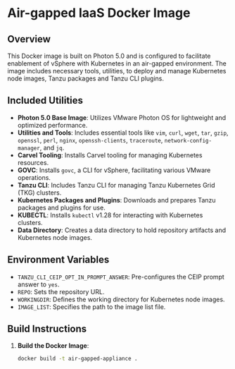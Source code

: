 # Air-gapped IaaS Docker Image

## Overview

This Docker image is built on Photon 5.0 and is configured to facilitate enablement of vSphere with Kubernetes in an air-gapped environment. The image includes necessary tools, utilities, to deploy and manage Kubernetes node images, Tanzu packages and Tanzu CLI plugins.

## Included Utilities

- **Photon 5.0 Base Image**: Utilizes VMware Photon OS for lightweight and optimized performance.
- **Utilities and Tools**: Includes essential tools like `vim`, `curl`, `wget`, `tar`, `gzip`, `openssl`, `perl`, `nginx`, `openssh-clients`, `traceroute`, `network-config-manager`, and `jq`.
- **Carvel Tooling**: Installs Carvel tooling for managing Kubernetes resources.
- **GOVC**: Installs `govc`, a CLI for vSphere, facilitating various VMware operations.
- **Tanzu CLI**: Includes Tanzu CLI for managing Tanzu Kubernetes Grid (TKG) clusters.
- **Kubernetes Packages and Plugins**: Downloads and prepares Tanzu packages and plugins for use.
- **KUBECTL**: Installs `kubectl` v1.28 for interacting with Kubernetes clusters.
- **Data Directory**: Creates a data directory to hold repository artifacts and Kubernetes node images.

## Environment Variables

- `TANZU_CLI_CEIP_OPT_IN_PROMPT_ANSWER`: Pre-configures the CEIP prompt answer to `yes`.
- `REPO`: Sets the repository URL.
- `WORKINGDIR`: Defines the working directory for Kubernetes node images.
- `IMAGE_LIST`: Specifies the path to the image list file.

## Build Instructions

1. **Build the Docker Image**:
   ```bash
   docker build -t air-gapped-appliance .

